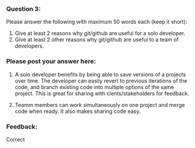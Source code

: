 ### Question 3:

Please answer the following with maximum 50 words each (keep it short):

1. Give at least 2 reasons why git/github are useful for a solo developer.
2. Give at least 2 other reasons why git/github are useful to a team of developers.


### Please post your answer here:
1. A solo developer benefits by being able to save versions of a projects over time. The developer can easily revert to previous iterations of the code, and branch existing code into multiple options of the same project. This is great for sharing with clents/stakeholders for feedback.

2. Teamm members can work simultaneously on one project and merge code when ready. It also makes sharing code easy.



### Feedback:
Correct